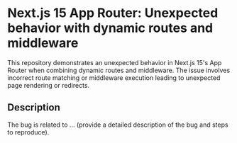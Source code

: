 # Next.js 15 App Router: Unexpected behavior with dynamic routes and middleware

This repository demonstrates an unexpected behavior in Next.js 15's App Router when combining dynamic routes and middleware.  The issue involves incorrect route matching or middleware execution leading to unexpected page rendering or redirects. 

## Description

The bug is related to ... (provide a detailed description of the bug and steps to reproduce).